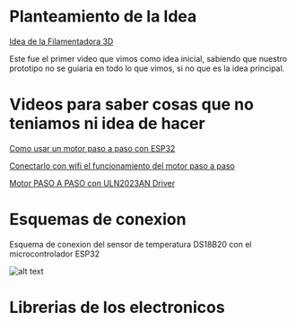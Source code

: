 # Planteamiento de la Idea 

[Idea de la Filamentadora 3D](https://youtu.be/36BITwMVMGE?si=6mY6h9IGPmX1kqub)

Este fue el primer video que vimos como idea inicial, sabiendo que nuestro prototipo no se guiaria en todo lo que vimos, si no que es la idea principal.

# Videos para saber cosas que no teniamos ni idea de hacer 

[Como usar un motor paso a paso con ESP32](https://www.youtube.com/watch?v=MP3kUJ6SFCQ)

[Conectarlo con wifi el funcionamiento del motor paso a paso](https://www.youtube.com/watch?v=ysoVaclMy9Y)

[Motor PASO A PASO con ULN2023AN Driver](https://www.youtube.com/watch?v=wLdFx4Kgc4M)

# Esquemas de conexion

Esquema de conexion del sensor de temperatura DS18B20 con el microcontrolador ESP32

![alt text](https://github.com/tobermudezl/ProyectoFilamentadora3D/edit/main/6.%20Referencias/esquematica.jpg)

# Librerias de los electronicos


